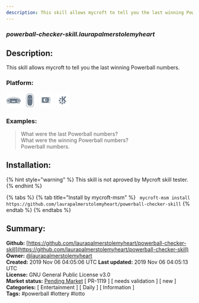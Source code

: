 ```yaml
---
description: This skill allows mycroft to tell you the last winning Powerball numbers.
---
```


### _powerball-checker-skill.laurapalmerstolemyheart_  
## Description:  
This skill allows mycroft to tell you the last winning Powerball numbers.  
  
### Platform:  
 ![Mark I](../.gitbook/assets/mark-1-icon.png)  ![Mark II](../.gitbook/assets/mark-2-icon.png)  ![Picroft](../.gitbook/assets/picroft-icon.png)  ![plasmoid](../.gitbook/assets/kde.png)   
### Examples:  
> What were the last Powerball numbers?  
> What were the winning Powerball numbers?  
> Powerball numbers.  
  
## Installation:  
{% hint style="warning" %}
This skill is not aproved by Mycroft skill tester.
{% endhint %}
    
{% tabs %}
{% tab title="Install by mycroft-msm" %}
``` mycroft-msm install https://github.com/laurapalmerstolemyheart/powerball-checker-skill```
{% endtab %}
  {% endtabs %}
    
## Summary:  
**Github:** [https://github.com/laurapalmerstolemyheart/powerball-checker-skill](https://github.com/laurapalmerstolemyheart/powerball-checker-skill)  
**Owner:** [@laurapalmerstolemyheart](https://github.com/laurapalmerstolemyheart)  
**Created:** 2019 Nov 06 04:05:06 UTC  **Last updated:** 2019 Nov 06 04:05:13 UTC  
**License:** GNU General Public License v3.0  
**Market status:** [Pending Market](https://market.mycroft.ai/skill/) [ PR-1119 ] [ needs validation ] [ new ]  
**Categories:** [ Entertainment ] [ Daily ] [ Information ]   
**Tags:** \#powerball \#lottery \#lotto   
